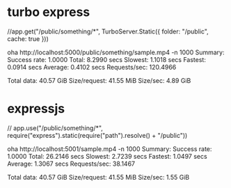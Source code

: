 
# turbo express

//app.get("/public/something/*", TurboServer.Static({ folder: "/public", cache: true }))

oha http://localhost:5000/public/something/sample.mp4 -n 1000
Summary:
  Success rate:	1.0000
  Total:	8.2990 secs
  Slowest:	1.1018 secs
  Fastest:	0.0914 secs
  Average:	0.4102 secs
  Requests/sec:	120.4966

  Total data:	40.57 GiB
  Size/request:	41.55 MiB
  Size/sec:	4.89 GiB


# expressjs

// app.use("/public/something/*", require("express").static(require("path").resolve() + "/public"))

oha http://localhost:5001/sample.mp4 -n 1000
Summary:
  Success rate:	1.0000
  Total:	26.2146 secs
  Slowest:	2.7239 secs
  Fastest:	1.0497 secs
  Average:	1.3067 secs
  Requests/sec:	38.1467

  Total data:	40.57 GiB
  Size/request:	41.55 MiB
  Size/sec:	1.55 GiB
